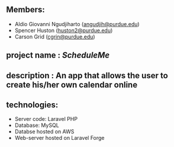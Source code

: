 ## Members:
- Aldio Giovanni Ngudjiharto (angudjih@purdue.edu)
- Spencer Huston (huston2@purdue.edu)
- Carson Grid (cgrin@purdue.edu)  
  
## project name : _ScheduleMe_
## description  : An app that allows the user to create his/her own calendar online

## technologies: 
- Server code: Laravel PHP
- Database: MySQL
- Databse hosted on AWS
- Web-server hosted on Laravel Forge
